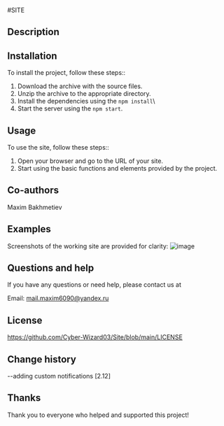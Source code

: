 #SITE

## Description

## Installation
To install the project, follow these steps::
1. Download the archive with the source files.
2. Unzip the archive to the appropriate directory.
3. Install the dependencies using the `npm install`\
4. Start the server using the `npm start`.

## Usage
To use the site, follow these steps::
1. Open your browser and go to the URL of your site.
2. Start using the basic functions and elements provided by the project.


## Co-authors
Maxim Bakhmetiev

## Examples
Screenshots of the working site are provided for clarity:
![image](https://github.com/user-attachments/assets/40779c57-aa3a-4f91-a2cc-79102d689ef6)


## Questions and help
If you have any questions or need help, please contact us at 

Email: mail.maxim6090@yandex.ru



## License
https://github.com/Cyber-Wizard03/Site/blob/main/LICENSE

## Change history
--adding custom notifications [2.12]

## Thanks
Thank you to everyone who helped and supported this project!
